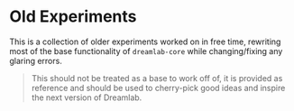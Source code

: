 # Old Experiments

This is a collection of older experiments worked on in free time, rewriting most of the base functionality of `dreamlab-core` while changing/fixing any glaring errors.

> This should not be treated as a base to work off of, it is provided as reference and should be used to cherry-pick good ideas and inspire the next version of Dreamlab.
